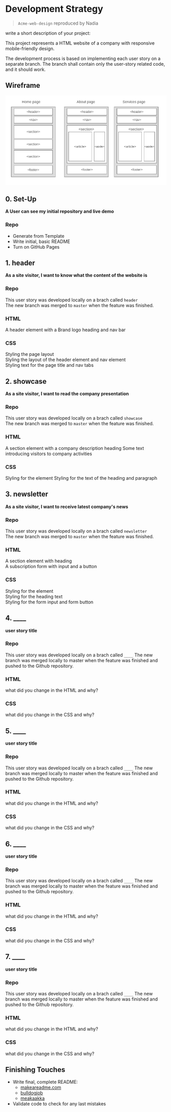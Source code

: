 # Development Strategy

> `Acme-web-design` reproduced by Nadia

write a short description of your project:

This project represents a HTML website of a company with responsive mobile-friendly design. 

The development process is based on implementing each user story on a separate branch. The branch shall contain only the user-story related code, and it should work.

## Wireframe

<!-- include a wireframe for your project in this repository, and display it here -->
<!-- wireframe.cc is a good site for getting started with wireframes -->

![wireframe](./img/wireframe_Acme_pages.jpg)

## 0. Set-Up

__A User can see my initial repository and live demo__

### Repo

- Generate from Template
- Write initial, basic README
- Turn on GitHub Pages

## 1. header

__As a site visitor, I want to know what the content of the website is__

### Repo

This user story was developed locally on a brach called `header`  
The new branch was merged to `master` when the feature was finished.

### HTML

A header element with a Brand logo heading and nav bar

### CSS

Styling the page layout  
Slyling the layout of the header element and nav element  
Styling text for the page title and nav tabs

## 2. showcase

__As a site visitor, I want to read the company presentation__

### Repo

This user story was developed locally on a brach called `showcase`  
The new branch was merged to `master` when the feature was finished.

### HTML

A section element with a company description heading
Some text introducing visitors to company activities

### CSS

Slyling for the element
Styling for the text of the heading and paragraph

## 3. newsletter

__As a site visitor, I want to receive latest company's news__

### Repo

This user story was developed locally on a brach called `newsletter`  
The new branch was merged to `master` when the feature was finished.

### HTML

A section element with heading  
A subscription form with input and a button  

### CSS

Styling for the element  
Styling for the heading text  
Styling for the form input and form button

## 4. ____

__user story title__

### Repo

This user story was developed locally on a brach called `____`
The new branch was merged locally to master when the feature was finished and pushed to the Github repository.

### HTML

what did you change in the HTML and why?

### CSS

what did you change in the CSS and why?

## 5. ____

__user story title__

### Repo

This user story was developed locally on a brach called `____`
The new branch was merged locally to master when the feature was finished and pushed to the Github repository.

### HTML

what did you change in the HTML and why?

### CSS

what did you change in the CSS and why?

## 6. ____

__user story title__

### Repo

This user story was developed locally on a brach called `____`
The new branch was merged locally to master when the feature was finished and pushed to the Github repository.

### HTML

what did you change in the HTML and why?

### CSS

what did you change in the CSS and why?

## 7. ____

__user story title__

### Repo

This user story was developed locally on a brach called `____`
The new branch was merged locally to master when the feature was finished and pushed to the Github repository.

### HTML

what did you change in the HTML and why?

### CSS

what did you change in the CSS and why?

## Finishing Touches

- Write final, complete README:
  - [makeareadme.com](https://www.makeareadme.com/)
  - [bulldogjob](https://bulldogjob.com/news/449-how-to-write-a-good-readme-for-your-github-project)
  - [meakaakka](https://medium.com/@meakaakka/a-beginners-guide-to-writing-a-kickass-readme-7ac01da88ab3)
- Validate code to check for any last mistakes
